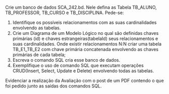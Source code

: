 Crie um banco de dados SCA_242.bd. 
Nele defina as Tabela TB_ALUNO, TB_PROFESSOR, TB_CURSO e TB_DISCIPLINA.
Pede-se:

1) Identifique os possíveis relacionamentos com as suas cardinalidades envolvendo as tabelas.
2) Crie um Diagrama de um Modelo Lógico no qual são definidas chaves primárias (id) e chaves estrangeiras(tabelaId) seus relacionamentos e suas cardinalidades. Onde existir relacionamentos N:N criar uma tabela TB_E1_TB_E2 com chave primária concatenada envolvendo as chaves primárias de cada tabela;
3) Escreva o comando SQL cria esse banco de dados. 
4) Exemplifique o uso de comando SQL que executam operações CRUD(Insert, Select, Update e Delete) envolvendo todas as tabelas.

Evidenciar a realização da Avaliação com o post de um PDF contendo o que foi pedido junto as saídas dos comandos SQL.
